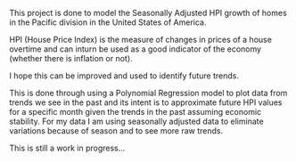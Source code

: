This project is done to model the Seasonally Adjusted HPI growth of homes in the Pacific division in the United States of America.

HPI (House Price Index) is the measure of changes in prices of a house overtime and can inturn be used as a good indicator of the economy (whether there is inflation or not).

I hope this can be improved and used to identify future trends.

This is done through using a Polynomial Regression model to plot data from trends we see in the past and its intent is to approximate future HPI values for a specific month given the trends in the past assuming economic stability. For my data I am using seasonally adjusted data to eliminate variations because of season and to see more raw trends.

This is still a work in progress...


